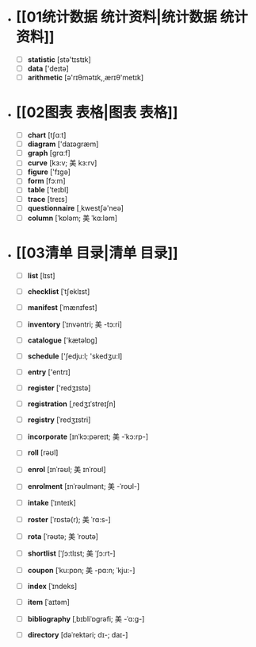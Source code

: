 - # [[01统计数据 统计资料|统计数据 统计资料]]
	- [ ] <span class="vocabulary">**statistic**</span> [stə'tɪstɪk]
	- [ ] <span class="vocabulary">**data**</span> ['deɪtə]
	- [ ] <span class="vocabulary">**arithmetic**</span> [ə'rɪθmətɪk,͵ærɪθ'metɪk]
- # [[02图表 表格|图表 表格]]
	- [ ] <span class="vocabulary">**chart**</span> [tʃɑːt]
	- [ ] <span class="vocabulary">**diagram**</span> ['daɪəɡræm]
	- [ ] <span class="vocabulary">**graph**</span> [ɡrɑːf]
	- [ ] <span class="vocabulary">**curve**</span> [kɜ:v; 美 kɜ:rv]
	- [ ] <span class="vocabulary">**figure**</span> ['fɪɡə]
	- [ ] <span class="vocabulary">**form**</span> [fɔ:m]
	- [ ] <span class="vocabulary">**table**</span> ['teɪbl]
	- [ ] <span class="vocabulary">**trace**</span> [treɪs]
	- [ ] <span class="vocabulary">**questionnaire**</span> [͵kwestʃə'neə]
	- [ ] <span class="vocabulary">**column**</span> [ˈkɒləm; 美 ˈkɑ:ləm]
- # [[03清单 目录|清单 目录]]
	- [ ] <span class="vocabulary">**list**</span> [lɪst]
	- [ ] <span class="vocabulary">**checklist**</span> [ˈtʃeklɪst]
	- [ ] <span class="vocabulary">**manifest**</span> [ˈmænɪfest]
	- [ ] <span class="vocabulary">**inventory**</span> [ˈɪnvəntri; 美 -tɔ:ri]
	- [ ] <span class="vocabulary">**catalogue**</span> ['kætəlɒɡ]
	- [ ] <span class="vocabulary">**schedule**</span> ['ʃedju:l; 'skedӡu:l]
	- [ ] <span class="vocabulary">**entry**</span> ['entrɪ]
	- [ ] <span class="vocabulary">**register**</span> ['redӡɪstə]
	- [ ] <span class="vocabulary">**registration**</span> [ˌredʒɪˈstreɪʃn]
	- [ ] <span class="vocabulary">**registry**</span> [ˈredʒɪstri]
	- [ ] <span class="vocabulary">**incorporate**</span> [ɪnˈkɔ:pəreɪt; 美 -ˈkɔ:rp-]
	- [ ] <span class="vocabulary">**roll**</span> [rəʊl]
	- [ ] <span class="vocabulary">**enrol**</span> [ɪnˈrəʊl; 美 ɪnˈroʊl]
	- [ ] <span class="vocabulary">**enrolment**</span> [ɪnˈrəʊlmənt; 美 -ˈroʊl-]
	- [ ] <span class="vocabulary">**intake**</span> [ˈɪnteɪk]
	- [ ] <span class="vocabulary">**roster**</span> [ˈrɒstə(r); 美 ˈrɑ:s-]
	- [ ] <span class="vocabulary">**rota**</span> [ˈrəʊtə; 美 ˈroʊtə]
	- [ ] <span class="vocabulary">**shortlist**</span> [ˈʃɔ:tlɪst; 美 ˈʃɔ:rt-]
	- [ ] <span class="vocabulary">**coupon**</span> [ˈku:pɒn; 美 -pɑ:n; ˈkju:-]
	- [ ] <span class="vocabulary">**index**</span> [ˈɪndeks]
	- [ ] <span class="vocabulary">**item**</span> [ˈaɪtəm]
	- [ ] <span class="vocabulary">**bibliography**</span> [ˌbɪbliˈɒgrəfi; 美 -ˈɑ:g-]
	- [ ] <span class="vocabulary">**directory**</span> [dəˈrektəri; dɪ-; daɪ-]


